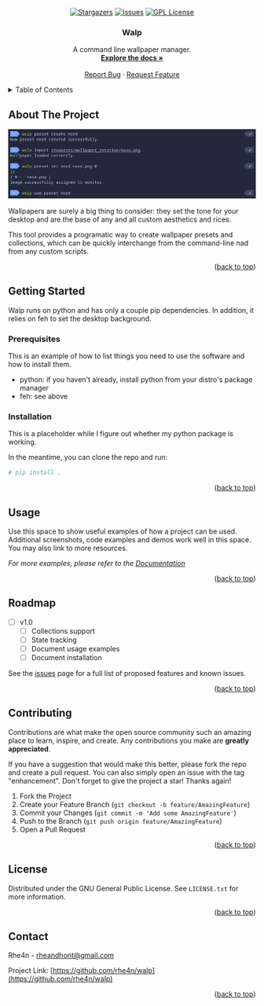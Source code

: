 <div id="top"></div>

<div align="center">

[![Stargazers][stars-shield]][stars-url]
[![Issues][issues-shield]][issues-url]
[![GPL License][license-shield]][license-url]

</div>

<h3 align="center">Walp</h3>

  <p align="center">
    A command line wallpaper manager.
    <br />
    <a href="https://github.com/rhe4n/walp"><strong>Explore the docs »</strong></a>
    <br />
    <br />
    <a href="https://github.com/rhe4n/walp/issues">Report Bug</a>
    ·
    <a href="https://github.com/rhe4n/walp/issues">Request Feature</a>
  </p>
</div>



<!-- TABLE OF CONTENTS -->
<details>
  <summary>Table of Contents</summary>
  <ol>
    <li>
      <a href="#about-the-project">About The Project</a>
      <ul>
        <li><a href="#built-with">Built With</a></li>
      </ul>
    </li>
    <li>
      <a href="#getting-started">Getting Started</a>
      <ul>
        <li><a href="#prerequisites">Prerequisites</a></li>
        <li><a href="#installation">Installation</a></li>
      </ul>
    </li>
    <li><a href="#usage">Usage</a></li>
    <li><a href="#roadmap">Roadmap</a></li>
    <li><a href="#contributing">Contributing</a></li>
    <li><a href="#license">License</a></li>
    <li><a href="#contact">Contact</a></li>
  </ol>
</details>



<!-- ABOUT THE PROJECT -->
## About The Project

<div align="center">
  
[![](docs/images/screenshot.png)](https://github.com/rhe4n/walp)
  
</div>

Wallpapers are surely a big thing to consider: they set the tone for your desktop and are the base of any and all custom aesthetics and rices.

This tool provides a programatic way to create wallpaper presets and collections, which can be quickly interchange from the command-line nad from any custom scripts.

<p align="right">(<a href="#top">back to top</a>)</p>


<!-- GETTING STARTED -->
## Getting Started

Walp runs on python and has only a couple pip dependencies. In addition, it relies on feh to set the desktop background.

### Prerequisites

This is an example of how to list things you need to use the software and how to install them.
* python: if you haven't already, install python from your distro's package manager
* feh: see above

### Installation

This is a placeholder while I figure out whether my python package is working.

In the meantime, you can clone the repo and run:
```sh
# pip install .
```


<p align="right">(<a href="#top">back to top</a>)</p>



<!-- USAGE EXAMPLES -->
## Usage

Use this space to show useful examples of how a project can be used. Additional screenshots, code examples and demos work well in this space. You may also link to more resources.

_For more examples, please refer to the [Documentation](https://example.com)_

<p align="right">(<a href="#top">back to top</a>)</p>



<!-- ROADMAP -->
## Roadmap

- [ ] v1.0
  - [ ] Collections support
  - [ ] State tracking
  - [ ] Document usage examples
  - [ ] Document installation

See the [issues](https://github.com/rhe4n/walp/issues) page for a full list of proposed features and known issues.

<p align="right">(<a href="#top">back to top</a>)</p>



<!-- CONTRIBUTING -->
## Contributing

Contributions are what make the open source community such an amazing place to learn, inspire, and create. Any contributions you make are **greatly appreciated**.

If you have a suggestion that would make this better, please fork the repo and create a pull request. You can also simply open an issue with the tag "enhancement".
Don't forget to give the project a star! Thanks again!

1. Fork the Project
2. Create your Feature Branch (`git checkout -b feature/AmazingFeature`)
3. Commit your Changes (`git commit -m 'Add some AmazingFeature'`)
4. Push to the Branch (`git push origin feature/AmazingFeature`)
5. Open a Pull Request

<p align="right">(<a href="#top">back to top</a>)</p>



<!-- LICENSE -->
## License

Distributed under the GNU General Public License. See `LICENSE.txt` for more information.

<p align="right">(<a href="#top">back to top</a>)</p>



<!-- CONTACT -->
## Contact

Rhe4n - rheandhont@gmail.com

Project Link: [https://github.com/rhe4n/walp](https://github.com/rhe4n/walp)

<p align="right">(<a href="#top">back to top</a>)</p>


<!-- MARKDOWN LINKS & IMAGES -->
<!-- https://www.markdownguide.org/basic-syntax/#reference-style-links -->
[contributors-shield]: https://img.shields.io/github/contributors/rhe4n/walp.svg?style=for-the-badge
[contributors-url]: https://github.com/rhe4n/walp/graphs/contributors
[forks-shield]: https://img.shields.io/github/forks/rhe4n/walp.svg?style=for-the-badge
[forks-url]: https://github.com/rhe4n/walp/network/members
[stars-shield]: https://img.shields.io/github/stars/rhe4n/walp.svg?style=for-the-badge
[stars-url]: https://github.com/rhe4n/walp/stargazers
[issues-shield]: https://img.shields.io/github/issues/rhe4n/walp.svg?style=for-the-badge
[issues-url]: https://github.com/rhe4n/walp/issues
[license-shield]: https://img.shields.io/github/license/rhe4n/walp.svg?style=for-the-badge
[license-url]: https://github.com/rhe4n/walp/blob/master/LICENSE
[product-screenshot]: docs/images/screenshot.png
